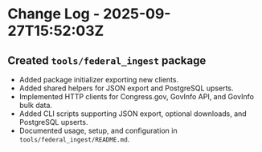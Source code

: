 # Change Log - 2025-09-27T15:52:03Z

## Created `tools/federal_ingest` package
- Added package initializer exporting new clients.
- Added shared helpers for JSON export and PostgreSQL upserts.
- Implemented HTTP clients for Congress.gov, GovInfo API, and GovInfo bulk data.
- Added CLI scripts supporting JSON export, optional downloads, and PostgreSQL upserts.
- Documented usage, setup, and configuration in `tools/federal_ingest/README.md`.
